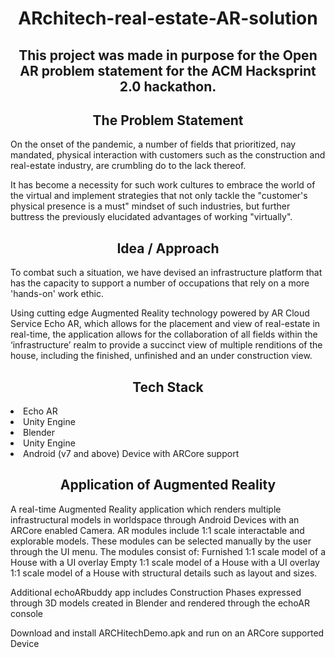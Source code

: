 <!DOCTYPE html>
<html>
<body>
<h1 align="center"> ARchitech-real-estate-AR-solution </h1> 


<h2 align="center"> This project was made in purpose for the Open AR problem statement for the ACM Hacksprint 2.0 hackathon. </h2>  


<h2 align="center"> The Problem Statement </h2>  
On the onset of the pandemic, a number of fields that prioritized, nay mandated, physical interaction with customers such as the construction and real-estate industry, are crumbling do to the lack thereof. 

It has become a necessity for such work cultures to embrace the world of the virtual and implement strategies that not only tackle the "customer's physical presence is a must" mindset of such industries, but further buttress the previously elucidated advantages of working "virtually".

<h2 align="center"> Idea / Approach </h2>  
To combat such a situation, we have devised an infrastructure platform that has the capacity to support a number of occupations that rely on a more 'hands-on' work ethic.

Using cutting edge Augmented Reality technology powered by AR Cloud Service Echo AR, which allows for the placement and view of real-estate in real-time, the application allows for the collaboration of all fields within the ‘infrastructure’ realm to provide a succinct view of multiple renditions of the house, including the finished, unfinished and an under construction view.
<h2 align="center"> Tech Stack </h2>  
<li>Echo AR<br></li>
<li>Unity Engine<br></li>
<li>Blender<br></li>
<li>Unity Engine<br></li>
<li>Android (v7 and above) Device with ARCore support<br></li>

<h2 align="center"> Application of Augmented Reality </h2>  

A real-time Augmented Reality application which renders multiple infrastructural models in worldspace through Android Devices with an ARCore enabled Camera. 
AR modules include 1:1 scale interactable and explorable models. These modules can be selected manually by the user through the UI menu.
The modules consist of:
Furnished 1:1 scale model of a House with a UI overlay
Empty 1:1 scale model of a House with a UI overlay
1:1 scale model of a House with structural details such as layout and sizes.

Additional echoARbuddy app includes Construction Phases expressed through 3D models created in Blender and rendered through the echoAR console


















Download and install ARCHitechDemo.apk and run on an ARCore supported Device